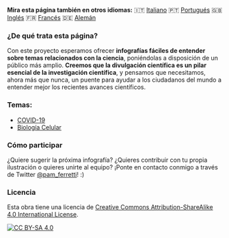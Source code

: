 **Mira esta página también en otros idiomas:** 🇮🇹  [Italiano](../it/) 🇵🇹 [Portugués](../pt/) 🇬🇧 [Inglés](../) 🇫🇷 [Francés](../fr/) 🇩🇪 [Alemán](../de/)

### ¿De qué trata esta página?

Con este proyecto esperamos ofrecer **infografías fáciles de entender sobre temas relacionados con la ciencia**, poniéndolas a disposición de un público más amplio.
**Creemos que la divulgación científica es un pilar esencial de la investigación científica**, y pensamos que necesitamos, ahora más que nunca, un puente para ayudar a los ciudadanos del mundo a entender mejor los recientes avances científicos. 

### Temas:

- [COVID-19](COVID-19/es/)
- [Biología Celular](Cell_Biology/es/)

### Cómo participar

¿Quiere sugerir la próxima infografía? ¿Quieres contribuir con tu propia ilustración o quieres unirte al equipo? 
¡Ponte en contacto conmigo a través de Twitter [@pam_ferretti](https://twitter.com/pam_ferretti)! :)

### Licencia

Esta obra tiene una licencia de
[Creative Commons Attribution-ShareAlike 4.0 International License][cc-by-sa].

[![CC BY-SA 4.0][cc-by-sa-image]][cc-by-sa]

[cc-by-sa]: http://creativecommons.org/licenses/by-sa/4.0/
[cc-by-sa-image]: https://licensebuttons.net/l/by-sa/4.0/88x31.png
[cc-by-sa-shield]: https://img.shields.io/badge/License-CC%20BY--SA%204.0-lightgrey.svg
